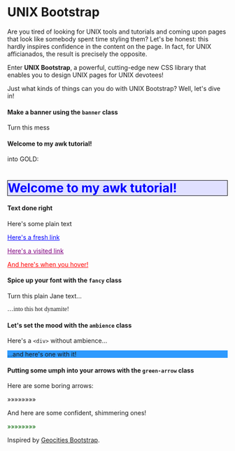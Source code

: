 UNIX Bootstrap
===

Are you tired of looking for UNIX tools and tutorials and coming upon pages that look like somebody spent time styling them? Let's be honest: this hardly inspires confidence in the content on the page. In fact, for UNIX afficianados, the result is precisely the opposite.

Enter **UNIX Bootstrap**, a powerful, cutting-edge new CSS library that enables you to design UNIX pages for UNIX devotees!

Just what kinds of things can you do with UNIX Bootstrap? Well, let's dive in!

#### Make a banner using the `banner` class

Turn this mess

<h4>Welcome to my awk tutorial!</h4>

into GOLD:

<h1 style="background-color:#e0e0ff;border: 1px solid black;color: blue;">Welcome to my awk tutorial!</h1>

#### Text done right

Here's some plain text  

<a href="#" style="color: blue">Here's a fresh link</a>

<a href="#" style="color: purple">Here's a visited link</a>

<a href="#" style="color: red">And here's when you hover!</a>

#### Spice up your font with the `fancy` class

Turn this plain Jane text…

<p style="font-family: Comic Sans MS">…into this hot dynamite!</p>

#### Let's set the mood with the `ambience` class

Here's a `<div>` without ambience…

<div style="background-color: #2E9AFE">…and here's one with it!</div>

#### Putting some umph into your arrows with the `green-arrow` class

Here are some boring arrows:

»»»»»»»»

And here are some confident, shimmering ones!

<p style="color: #006600">»»»»»»»»</p>

Inspired by [Geocities Bootstrap](http://divshot.github.io/geo-bootstrap/).